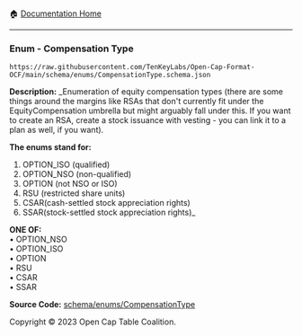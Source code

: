 :house: [Documentation Home](../../../README.md)

---

### Enum - Compensation Type

`https://raw.githubusercontent.com/TenKeyLabs/Open-Cap-Format-OCF/main/schema/enums/CompensationType.schema.json`

**Description:** _Enumeration of equity compensation types (there are some things around the margins like RSAs that don't currently fit under the EquityCompensation umbrella but might arguably fall under this. If you want to create an RSA, create a stock issuance with vesting - you can link it to a plan as well, if you want).

**The enums stand for:**
1. OPTION_ISO (qualified)
2. OPTION_NSO (non-qualified)
3. OPTION (not NSO or ISO)
4. RSU (restricted share units)
5. CSAR(cash-settled stock appreciation rights)
6. SSAR(stock-settled stock appreciation rights)_

**ONE OF:**</br>&bull; OPTION_NSO </br>&bull; OPTION_ISO </br>&bull; OPTION </br>&bull; RSU </br>&bull; CSAR </br>&bull; SSAR

**Source Code:** [schema/enums/CompensationType](../../../../schema/enums/CompensationType.schema.json)

Copyright © 2023 Open Cap Table Coalition.
